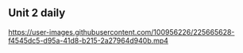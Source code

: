 ## Unit 2 daily


https://user-images.githubusercontent.com/100956226/225665628-f4545dc5-d95a-41d8-b215-2a27964d940b.mp4

